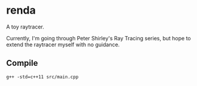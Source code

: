 # renda
A toy raytracer.

Currently, I'm going through Peter Shirley's Ray Tracing series, but hope to
extend the raytracer myself with no guidance.

## Compile
`g++ -std=c++11 src/main.cpp`
